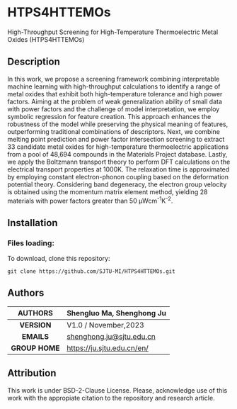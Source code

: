 # HTPS4HTTEMOs
High-Throughput Screening for High-Temperature Thermoelectric Metal Oxides (HTPS4HTTEMOs)
## Description
In this work, we propose a screening framework combining interpretable machine learning with high-throughput calculations to identify a range of metal oxides that exhibit both high-temperature tolerance and high power factors. Aiming at the problem of weak generalization ability of small data with power factors and the challenge of model interpretation, we employ symbolic regression for feature creation. This approach enhances the robustness of the model while preserving the physical meaning of features, outperforming traditional combinations of descriptors. Next, we combine melting point prediction and power factor intersection screening to extract 33 candidate metal oxides for high-temperature thermoelectric applications from a pool of 48,694 compounds in the Materials Project database. Lastly, we apply the Boltzmann transport theory to perform DFT calculations on the electrical transport properties at 1000K. The relaxation time is approximated by employing constant electron-phonon coupling based on the deformation potential theory. Considering band degeneracy, the electron group velocity is obtained using the momentum matrix element method, yielding 28 materials with power factors greater than 50 μWcm<sup>-1</sup>K<sup>-2</sup>. 
## Installation
### Files loading:
To download, clone this repository:<br>
````
git clone https://github.com/SJTU-MI/HTPS4HTTEMOs.git
````


## Authors

| **AUTHORS** |Shengluo Ma, Shenghong Ju            |
|:-------------:|--------------------------------------------------|
| **VERSION** | V1.0 / November,2023                               |
| **EMAILS**  | shenghong.ju@sjtu.edu.cn                         |
| **GROUP HOME**  | https://ju.sjtu.edu.cn/en/                         |

## Attribution
This work is under BSD-2-Clause License. Please, acknowledge use of this work with the appropiate citation to the repository and research article.
